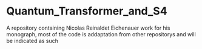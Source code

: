 # Quantum_Transformer_and_S4
A repository containing Nicolas Reinaldet Eichenauer work for his monograph, most of the code is addaptation from other repositorys and will be indicated as such
